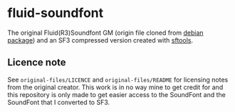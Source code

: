 # fluid-soundfont
The original Fluid(R3)Soundfont GM (origin file cloned from [debian package](https://packages.debian.org/jessie/fluid-soundfont-gm)) and an SF3 compressed version created with [sftools](https://github.com/musescore/sftools).

## Licence note
See `original-files/LICENCE` and `original-files/README` for licensing notes from the original creator. This work is in no way mine to get credit for and this repository is only made to get easier access to the SoundFont and the SoundFont that I converted to SF3.
